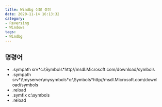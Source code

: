 ```yaml
---
title: Windbg 심볼 설정
date: 2020-11-14 16:13:32
category:
- Reversing
- Windows
tags:
- Windbg
---
```


## 명령어

- .sympath srv\*c:\\Symbols\*http//msdl.Microsoft.com/download/symbols
- .sympath srv\*\\\\myserver\\mysymbols\*c:\Symbols\*http//msdl.Microsoft.com/download/symbols
- .reload
- .symfix c:\symbols
- .reload
